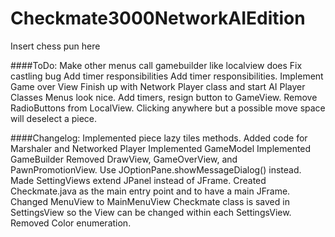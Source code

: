 Checkmate3000NetworkAIEdition
=============================

Insert chess pun here

####ToDo:
	Make other menus call gamebuilder like localview does
	Fix castling bug
	Add timer responsibilities
	Add timer responsibilities.
	Implement Game over View
	Finish up with Network Player class
	and start AI Player Classes
	Menus look nice.
	Add timers, resign button to GameView.
	Remove RadioButtons from LocalView.
	Clicking anywhere but a possible move space will deselect a piece.

####Changelog:
	Implemented piece lazy tiles methods.
	Added code for Marshaler and Networked Player
	Implemented GameModel
	Implemented GameBuilder
	Removed DrawView, GameOverView, and PawnPromotionView. Use JOptionPane.showMessageDialog() instead.
	Made SettingViews extend JPanel instead of JFrame.
	Created Checkmate.java as the main entry point and to have a main JFrame.
	Changed MenuView to MainMenuView
	Checkmate class is saved in SettingsView so the View can be changed within each SettingsView.
	Removed Color enumeration.
